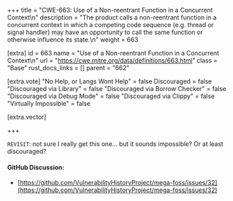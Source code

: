 +++
title = "CWE-663: Use of a Non-reentrant Function in a Concurrent Context\n"
description = "The product calls a non-reentrant function in a concurrent context in which a competing code sequence (e.g. thread or signal handler) may have an opportunity to call the same function or otherwise influence its state.\n"
weight = 663

[extra]
id = 663
name = "Use of a Non-reentrant Function in a Concurrent Context\n"
url = "https://cwe.mitre.org/data/definitions/663.html"
class = "Base"
rust_docs_links = []
parent = "662"

[extra.vote]
"No Help, or Langs Wont Help" = false
Discouraged = false
"Discouraged via Library" = false
"Discouraged via Borrow Checker" = false
"Discouraged via Debug Mode" = false
"Discouraged via Clippy" = false
"Virtually Impossible" = false

[extra.vector]

+++

`REVISIT`: not sure I really get this one... but it sounds impossible? Or at least discouraged?

#### GitHub Discussion:
- [https://github.com/VulnerabilityHistoryProject/mega-foss/issues/32](https://github.com/VulnerabilityHistoryProject/mega-foss/issues/32)